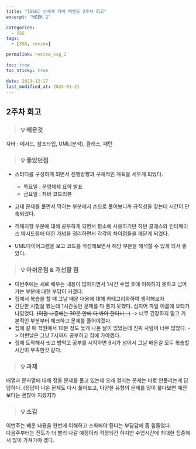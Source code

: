 ```yaml
---
title: "[SSG] 신세계 자바 백엔드 2주차 회고"
excerpt: "WEEK 2"

categories:
  - SSG
tags:
  - [SSG, review]

permalink: review_ssg_2

toc: true
toc_sticky: true

date: 2023-12-17
last_modified_at: 2024-01-21
---
```


## 2주차 회고

> ### 💡 배운것

자바 : 메서드, 참조타입, UML(분석), 클래스, 패턴

> ### 💡 좋았던점

- 스터디를 구성하게 되면서 진행방향과 구체적인 계획을 세우게 되었다.
	
    - 목요일 : 운영체제 요약 발표
    - 금요일 : 자바 코드리뷰
- 코테 문제를 풀면서 막히는 부분에서 손으로 풀어보니까 규칙성을 찾는데 시간이 단축되었다.
- 객체지향 부분에 대해 공부하게 되면서 평소에 사용하기만 하던 클래스와 인터페이스 메서드등에 대한 개념을 정리하면서 각각의 차이점들을 깨닫게 되었다.
- UML다이어그램을 보고 코드를 작성해보면서 해당 부분을 해석할 수 있게 되서 좋았다.

> ### 💡 아쉬운점 & 개선할 점

- 이번주에는 새로 배우는 내용이 많아지면서 1시간 수업 후에 이해하지 못하고 넘어가는 부분에 대한 부담이 커졌다.
- 집에서 복습을 할 때 그날 배운 내용에 대해 카테고리화하여 생각해보자
- 간단한 시험을 봤는데 1시간동안 문제를 다 풀지 못했다. 심지어 파일 이름에 오타가 나있었다. ~~(이걸 나중에는 30분 안에 다 봐야 한다니...)~~
	-> 너무 긴장하지 말고 기본적인 부분부터 체크하고 문제를 풀어야겠다.
- 집에 갈 때 학원에서 10분 정도 늦게 나온 날이 있었는데 진짜 사람이 너무 많았다.
	-> 이런날은 그냥 7시까지 공부하고 집에 가야겠다.
- 집에 도착해서 씻고 밥먹고 공부를 시작하면 9시가 넘어서 그날 배운걸 모두 복습할 시간이 부족한것 같다.

> ### 💡 과제

배열과 문자열에 대해 정울 문제를 풀고 있는데 오래 걸리는 문제는 바로 안풀리는게 답답하다.
(정답이 나온 문제도 다시 풀어보고, 다양한 유형의 문제를 많이 풀다보면 예전보다는 괜찮아 지겠지?)


> ### 💡 소감

이번주는 배운 내용을 한번에 이해하고 소화해야 된다는 부담감에 좀 힘들었다.<br>
다음주부터는 진도가 더 빨리 나갈 예정이라 걱정되긴 하지만 수업시간에 최대한 집중해서 많이 가져가야 겠다.